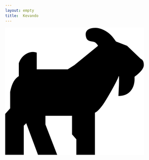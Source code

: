 ```yaml
---
layout: empty
title:  Kevando
---
```


<div class='goat home'>
  <a href="/blog" >
    <img src="/assets/images/goat.svg" />
  </a>
</div>
